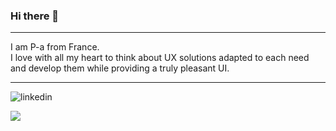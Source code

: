 ### Hi there 👋

---

I am P-a from France.<br>
I love with all my heart to think about UX solutions adapted to each need and develop them while providing a truly pleasant UI.

---

![linkedin](https://img.shields.io/badge/LinkedIn-0B67C3?style=flat&logo=LinkedIn&logoColor=white&link=https%3A%2F%2Fwww.linkedin.com%2Fin%2Fpierre-alexandre-holliger-541301146%2F)

![](https://komarev.com/ghpvc/?username=Barbouy&color=F59E0B)
